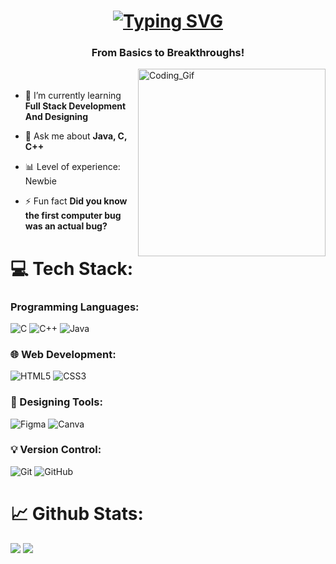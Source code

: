 <h1 align = "center">
   <a href="https://git.io/typing-svg"><img src="https://readme-typing-svg.demolab.com?font=Poppins+semibold&size=30&duration=4500&pause=1500&width=435&lines=Hi+%F0%9F%91%8B%2C+I'm+Prachi+Prabhakar" alt="Typing SVG" /></a>
</h1>
<h3 align="center">From Basics to Breakthroughs!</h3>

<img align ="right" alt="Coding_Gif" style="width: 300px; height: auto;" src="https://mir-s3-cdn-cf.behance.net/project_modules/hd/06f21a161921919.63cd7887d0a70.gif">ㅤ ㅤㅤㅤㅤ

- 🌱 I’m currently learning **Full Stack Development And Designing**

- 💬 Ask me about **Java, C, C++**

- 📊 Level of experience: Newbie

- ⚡ Fun fact **Did you know the first computer bug was an actual bug?**

<h1 style="text-decoration: none;">💻 Tech Stack:</h1>

### Programming Languages:
![C](https://img.shields.io/badge/c-%2300599C.svg?style=flat-square&logo=c&logoColor=white)
![C++](https://img.shields.io/badge/c++-%2300599C.svg?style=flat-square&logo=c%2B%2B&logoColor=white)
![Java](https://img.shields.io/badge/java-%23ED8B00.svg?style=flat-square&logo=openjdk&logoColor=white)

### 🌐 Web Development:
![HTML5](https://img.shields.io/badge/html5-%23E34F26.svg?style=flat-square&logo=html5&logoColor=white)
![CSS3](https://img.shields.io/badge/css3-%231572B6.svg?style=flat-square&logo=css3&logoColor=white)

### 🎨 Designing Tools:
![Figma](https://img.shields.io/badge/figma-%23F24E1E.svg?style=flat-square&logo=figma&logoColor=white)
![Canva](https://img.shields.io/badge/Canva-%2300C4CC.svg?style=flat-square&logo=Canva&logoColor=white)

### 💡 Version Control:
![Git](https://img.shields.io/badge/git-%23F05033.svg?style=flat-square&logo=git&logoColor=white)
![GitHub](https://img.shields.io/badge/github-%23121011.svg?style=flat-square&logo=github&logoColor=white)

<!---# 📈 Github Stats:

<div style="display: flex; justify-content: center; align-items: center; gap: 20px;">
  <img src="https://github-readme-stats.vercel.app/api?username=pr4chi-09&show_icons=true&locale=en" alt="pr4chi-09" style="width: 415px;"/>
  <img src="https://github-readme-streak-stats.herokuapp.com/?user=pr4chi-09&" alt="pr4chi-09" style="width: 440px;"/>
</div>--->

# 📈 Github Stats:
![](https://github-readme-stats.vercel.app/api?username=73LIX&theme=tokyonight&hide_border=false&include_all_commits=false&count_private=false)
![](https://github-readme-streak-stats.herokuapp.com/?user=73LIX&theme=tokyonight&hide_border=false)<br/>

<!---
Pr4chi-09/Pr4chi-09 is a ✨ special ✨ repository because its `README.md` (this file) appears on your GitHub profile.
You can click the Preview link to take a look at your changes.
--->
